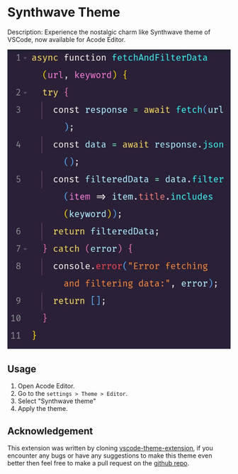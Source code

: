 # Synthwave Theme

Description: Experience the nostalgic charm like Synthwave theme of VSCode, now available for Acode Editor.

![screenshot](./screenshot.jpg?raw=true)

## Usage

1. Open Acode Editor.
2. Go to the `settings > Theme > Editor`.
3. Select "Synthwave theme"
4. Apply the theme.

## Acknowledgement

This extension was written by cloning [vscode-theme-extension](https://github.com/legendSabbir/acode-editorTheme-template), if you encounter any bugs or have any suggestions to make this theme even better then feel free to make a pull request on the [github repo](https://github.com/Mirza-Glitch/synthwave-acode-theme).
